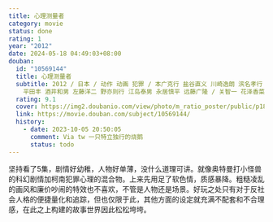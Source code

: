 ```yaml
---
title: 心理测量者
category: movie
status: done
rating: 1
year: "2012"
date: 2024-05-18 04:49:03+08:00
douban:
  id: "10569144"
  title: 心理测量者
  subtitle: 2012 / 日本 / 动作 动画 犯罪 / 本广克行 盐谷直义 川崎逸朗 滨名孝行 石黑恭平 吉泽俊一 河野利幸 铃木薰 西本由纪夫
    平田丰 酒井和男 左藤洋二 野亦则行 江岛泰男 永居慎平 远藤广隆 / 关智一 花泽香菜
  rating: 9.1
  cover: https://img2.doubanio.com/view/photo/m_ratio_poster/public/p1828571961.jpg
  link: https://movie.douban.com/subject/10569144/
  history:
    - date: 2023-10-05 20:50:05
      comment: Via tw 一只特立独行的烧鹅
      status: todo
---
```


坚持看了5集，剧情好幼稚，人物好单薄，没什么道理可讲。就像奥特曼打小怪兽的科幻剧情加柯南犯罪心理的混合物。上来先用足了软色情，质感暴降。粗糙凌乱的画风和廉价吵闹的特效也不喜欢，不管是人物还是场景。好玩之处只有对于反社会人格的便捷量化和追踪，但也仅限于此，其他方面的设定就充满不配套和不合理感，在此之上构建的故事世界因此松松垮垮。
